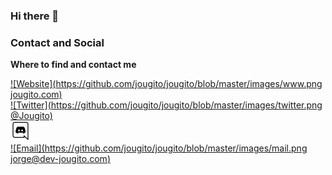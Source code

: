 ### Hi there 👋

### Contact and Social
**Where to find and contact me**  

[![Website](https://github.com/jougito/jougito/blob/master/images/www.png jougito.com)](https://jougito.com)<br>
[![Twitter](https://github.com/jougito/jougito/blob/master/images/twitter.png @Jougito)](https://twitter.com/Jougito)<br>
[![Discord](https://github.com/jougito/jougito/blob/master/images/discord.png)](https://discord.com/invite/74gVSf7)<br>
[![Email](https://github.com/jougito/jougito/blob/master/images/mail.png jorge@dev-jougito.com)](mailto:jorge@dev-jougito.com)
